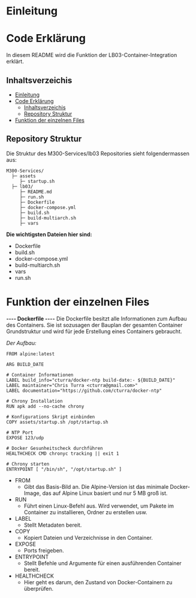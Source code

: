 # Einleitung

# Code Erklärung
In diesem README wird die Funktion der LB03-Container-Integration erklärt.

## Inhaltsverzeichis
- [Einleitung](#einleitung)
- [Code Erklärung](#code-erklärung)
  - [Inhaltsverzeichis](#inhaltsverzeichis)
  - [Repository Struktur](#repository-struktur)
- [Funktion der einzelnen Files](#funktion-der-einzelnen-files)
## Repository Struktur
Die Struktur des M300-Services/lb03 Repositories sieht folgendermassen aus:
```
M300-Services/ 
  ├─ assets
     ├─ startup.sh
  ├─ lb03/
     ├─ README.md
     ├─ run.sh
     ├─ Dockerfile
     ├─ docker-compose.yml
     ├─ build.sh
     ├─ build-multiarch.sh
     ├─ vars
```
**Die wichtigsten Dateien hier sind:**
- Dockerfile
- build.sh
- docker-compose.yml
- build-multiarch.sh
- vars
- run.sh

# Funktion der einzelnen Files

**---- Dockerfile ----** 
Die Dockerfile besitzt alle Informationen zum Aufbau des Containers. Sie ist sozusagen der Bauplan der gesamten Container Grundstruktur und wird für jede Erstellung eines Containers gebraucht.

*Der Aufbau:*
```
FROM alpine:latest

ARG BUILD_DATE

# Container Informationen
LABEL build_info="cturra/docker-ntp build-date:- ${BUILD_DATE}"
LABEL maintainer="Chris Turra <cturra@gmail.com>"
LABEL documentation="https://github.com/cturra/docker-ntp"

# Chrony Installation
RUN apk add --no-cache chrony

# Konfigurations Skript einbinden
COPY assets/startup.sh /opt/startup.sh

# NTP Port
EXPOSE 123/udp

# Docker Gesunheitscheck durchführen
HEALTHCHECK CMD chronyc tracking || exit 1

# Chrony starten
ENTRYPOINT [ "/bin/sh", "/opt/startup.sh" ]
```
- FROM 
  -  Gibt das Basis-Bild an. Die Alpine-Version ist das minimale Docker-Image, das auf Alpine Linux basiert und nur 5 MB groß ist.
- RUN
  - Führt einen Linux-Befehl aus. Wird verwendet, um Pakete im Container zu installieren, Ordner zu erstellen usw.
- LABEL
  - Stellt Metadaten bereit.
- COPY
  - Kopiert Dateien und Verzeichnisse in den Container.
- EXPOSE
  - Ports freigeben.
- ENTRYPOINT
  - Stellt Befehle und Argumente für einen ausführenden Container bereit.
- HEALTHCHECK
  - Hier geht es darum, den Zustand von Docker-Containern zu überprüfen. 